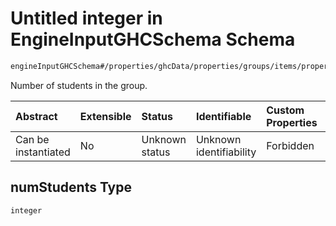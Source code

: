 # Untitled integer in EngineInputGHCSchema Schema

```txt
engineInputGHCSchema#/properties/ghcData/properties/groups/items/properties/numStudents
```

Number of students in the group.

| Abstract            | Extensible | Status         | Identifiable            | Custom Properties | Additional Properties | Access Restrictions | Defined In                                                        |
| :------------------ | :--------- | :------------- | :---------------------- | :---------------- | :-------------------- | :------------------ | :---------------------------------------------------------------- |
| Can be instantiated | No         | Unknown status | Unknown identifiability | Forbidden         | Allowed               | none                | [ghc.schema.json*](../out/ghc.schema.json "open original schema") |

## numStudents Type

`integer`

